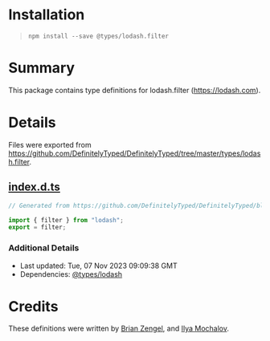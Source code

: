 # Installation
> `npm install --save @types/lodash.filter`

# Summary
This package contains type definitions for lodash.filter (https://lodash.com).

# Details
Files were exported from https://github.com/DefinitelyTyped/DefinitelyTyped/tree/master/types/lodash.filter.
## [index.d.ts](https://github.com/DefinitelyTyped/DefinitelyTyped/tree/master/types/lodash.filter/index.d.ts)
````ts
// Generated from https://github.com/DefinitelyTyped/DefinitelyTyped/blob/master/types/lodash/scripts/generate-modules.ts

import { filter } from "lodash";
export = filter;

````

### Additional Details
 * Last updated: Tue, 07 Nov 2023 09:09:38 GMT
 * Dependencies: [@types/lodash](https://npmjs.com/package/@types/lodash)

# Credits
These definitions were written by [Brian Zengel](https://github.com/bczengel), and [Ilya Mochalov](https://github.com/chrootsu).
